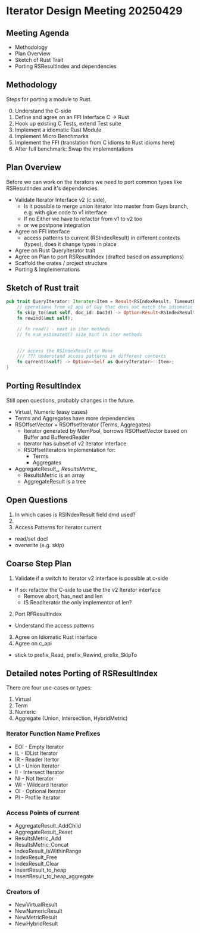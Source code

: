 # Iterator Design Meeting 20250429

## Meeting Agenda

- Methodology
- Plan Overview
- Sketch of Rust Trait
- Porting RSResultIndex and dependencies

## Methodology

Steps for porting a module to Rust. 

0. Understand the C-side
1. Define and agree on an FFI Interface C -> Rust
2. Hook up existing C Tests, extend Test suite
3. Implement a idiomatic Rust Module
4. Implement Micro Benchmarks
5. Implement the FFI (translation from C idioms to Rust idioms here)
6. After full benchmark: Swap the implementations

## Plan Overview

Before we can work on the iterators we need to port common types like RSResultIndex and it's dependencies.

- Validate Iterator Interface v2 (c side),
  - Is it possible to merge union iterator into master from Guys branch, e.g. with glue code to v1 interface
  - If no Either we have to refactor from v1 to v2 too
  - or we postpone integration
- Agree on FFI interface
  - access patterns to current (RSIndexResult) in different contexts (types), does it change types in place
- Agree on Rust QueryIterator trait
- Agree on Plan to port RSResultIndex (drafted based on assumptions)
- Scaffold the crates / project structure
- Porting & Implementations

## Sketch of Rust trait

```rust
pub trait QueryIterator: Iterator<Item = Result<RSIndexResult, TimeoutError>>  {
    // operations from v2 api of Guy that does not match the idiomatic Rust iterator well.
    fn skip_to(&mut self, doc_id: DocId) -> Option<Result<RSIndexResult, SkipError>>;
    fn rewind(&mut self);

    // fn read() - next in iter methods
    // fn num_estimated() size_hint in iter methods
   

    /// access the RSIndexResult or None
    /// ??? Understand access patterns in different contexts
    fn current(&self) -> Option<<Self as QueryIterator>::Item>;
}
```

## Porting ResultIndex

Still open questions, probably changes in the future.

 - Virtual, Numeric (easy cases)
  - Terms and Aggregates have more dependencies
- RSOffsetVector + RSOffsetIterator (Terms, Aggregates)
  - Iterator generated by MemPool, borrows RSOffsetVector based on Buffer and BufferedReader
  - Iterator has subset of v2 iterator interface
  - RSOffsetIterators Implementation for:
    - Terms
    - Aggregates
- AggregateResult_*, ResultsMetric_*
  - ResultsMetric is an array
  - AggregateResult is a tree

## Open Questions

1. In which cases is RSINdexResult field dmd used?
2. 
1. Access Patterns for iterator.current
  - read/set docI
  - overwrite (e.g. skip)


## Coarse Step Plan

1. Validate if a switch to iterator v2 interface is possible at c-side
  - If so: refactor the C-side to use the the v2 Iterator interface
    - Remove abort, has_next and len
    - IS ReadIterator the only implementor of len?
2. Port RFResultIndex
  - Understand the access patterns
3. Agree on Idiomatic Rust interface
4. Agree on c_api
  - stick to prefix_Read, prefix_Rewind, prefix_SkipTo


## Detailed notes Porting of RSResultIndex

There are four use-cases or types:

1. Virtual 
2. Term
3. Numeric
4. Aggregate (Union, Intersection, HybridMetric)

### Iterator Function Name Prefixes

- EOI - Empty Iterator
- IL - IDList Iterator
- IR - Reader Itertor
- UI - Union Iterator
- II - Intersect Iterator
- NI - Not Iterator
- WI - Wildcard Iterator
- OI - Optional Iterator
- PI - Profile Iterator

### Access Points of current

- AggregateResult_AddChild
- AggregateResult_Reset
- ResultsMetric_Add
- ResultsMetric_Concat
- IndexResult_IsWithinRange
- IndexResult_Free
- IndexResult_Clear
- InsertResult_to_heap
- InsertResult_to_heap_aggregate

### Creators of 

- NewVirtualResult
- NewNumericResult
- NewMetricResult
- NewHybridResult
